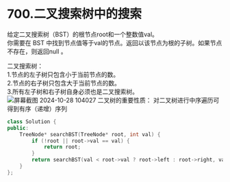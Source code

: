 # 700.二叉搜索树中的搜索
给定二叉搜索树（BST）的根节点root和一个整数值val。  
你需要在 BST 中找到节点值等于val的节点。返回以该节点为根的子树。如果节点不存在，则返回null 。

二叉搜索树：  
1.节点的左子树只包含小于当前节点的数。  
2.节点的右子树只包含大于当前节点的数。  
3.所有左子树和右子树自身必须也是二叉搜索树。  
 ![屏幕截图 2024-10-28 104027](https://github.com/user-attachments/assets/e6e75802-3368-425e-8e4f-0a0b2d505599)
二叉树的重要性质：
对二叉树进行中序遍历可得到有序（递增）序列
```c++
class Solution {
public:
    TreeNode* searchBST(TreeNode* root, int val) {
        if (!root || root->val == val) {
            return root;
        }
        return searchBST(val < root->val ? root->left : root->right, val);
    }
};
```
